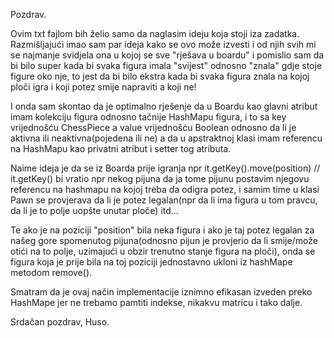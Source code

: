 Pozdrav. 

Ovim txt fajlom bih želio samo da naglasim ideju koja stoji iza zadatka.
Razmišljajući imao sam par ideja kako se ovo može izvesti i od njih svih mi se najmanje 
svidjela ona u kojoj se sve "rješava u boardu" i pomislio sam da bi bilo super kada bi svaka figura
imala "svijest" odnosno "znala" gdje stoje figure oko nje, to jest da bi bilo ekstra kada bi svaka figura
znala na kojoj ploči igra i koji potez smije napraviti a koji ne!

I onda sam skontao da je optimalno rješenje da u Boardu kao glavni atribut imam kolekciju figura odnosno tačnije
HashMapu figura, i to sa key vrijednošću ChessPiece a value vrijednošću Boolean odnosno da li je aktivna ili neaktivna(pojedena ili ne)
a da u apstraktnoj klasi imam referencu na HashMapu kao privatni atribut i setter tog atributa.

Naime ideja je da se iz Boarda prije igranja npr it.getKey().move(position) // it.getKey() bi vratio npr nekog pijuna
da ja tome pijunu postavim njegovu referencu na hashmapu na kojoj treba da odigra potez, i samim time u klasi Pawn se provjerava
da li je potez legalan(npr da li ima figura u tom pravcu, da li je to polje uopšte unutar ploče) itd...

Te ako je na poziciji "position" bila neka figura i ako je taj potez legalan za našeg gore spomenutog pijuna(odnosno
pijun je provjerio da li smije/može otići na to polje, uzimajući u obzir trenutno stanje figura na ploči), onda se figura koja je
prije bila na toj poziciji jednostavno ukloni iz hashMape metodom remove().

Smatram da je ovaj način implementacije iznimno efikasan izveden preko HashMape jer ne trebamo pamtiti indekse, nikakvu matricu i tako
dalje.

Srdačan pozdrav, Huso.


